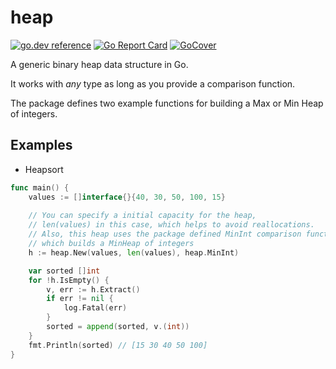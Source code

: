 # heap
[![go.dev reference](https://img.shields.io/badge/go.dev-reference-007d9c?logo=go&logoColor=white&style=flat-square)](https://pkg.go.dev/github.com/fsmiamoto/heap)
[![Go Report Card](https://goreportcard.com/badge/github.com/fsmiamoto/heap)](https://goreportcard.com/report/github.com/fsmiamoto/heap)
[![GoCover](https://gocover.io/_badge/github.com/fsmiamoto/heap)](https://gocover.io/github.com/fsmiamoto/heap)

A generic binary heap data structure in Go.

It works with *any* type as long as you provide a comparison function.

The package defines two example functions for building a Max or Min Heap of integers.

## Examples

- Heapsort
```go 
func main() {
    values := []interface{}{40, 30, 50, 100, 15}
    
    // You can specify a initial capacity for the heap,
    // len(values) in this case, which helps to avoid reallocations.
    // Also, this heap uses the package defined MinInt comparison function,
    // which builds a MinHeap of integers
	h := heap.New(values, len(values), heap.MinInt)

    var sorted []int
	for !h.IsEmpty() {
		v, err := h.Extract()
		if err != nil {
			log.Fatal(err)
		}
		sorted = append(sorted, v.(int))
	}
	fmt.Println(sorted) // [15 30 40 50 100]
}
```
